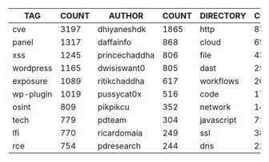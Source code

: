 |    TAG    | COUNT |    AUTHOR     | COUNT | DIRECTORY  | COUNT | SEVERITY | COUNT | TYPE | COUNT |
|-----------|-------|---------------|-------|------------|-------|----------|-------|------|-------|
| cve       |  3197 | dhiyaneshdk   |  1865 | http       |  8767 | info     |  4101 | file |   435 |
| panel     |  1317 | daffainfo     |   868 | cloud      |   655 | high     |  2406 | dns  |    25 |
| xss       |  1245 | princechaddha |   806 | file       |   435 | medium   |  2332 |      |       |
| wordpress |  1165 | dwisiswant0   |   805 | dast       |   255 | critical |  1368 |      |       |
| exposure  |  1089 | ritikchaddha  |   617 | workflows  |   202 | low      |   318 |      |       |
| wp-plugin |  1019 | pussycat0x    |   516 | code       |   172 | unknown  |    54 |      |       |
| osint     |   809 | pikpikcu      |   352 | network    |   140 |          |       |      |       |
| tech      |   779 | pdteam        |   304 | javascript |    71 |          |       |      |       |
| lfi       |   770 | ricardomaia   |   249 | ssl        |    38 |          |       |      |       |
| rce       |   754 | pdresearch    |   244 | dns        |    22 |          |       |      |       |

